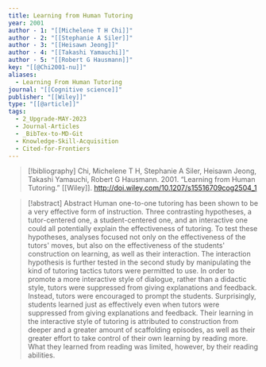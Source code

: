 ```yaml
---
title: Learning from Human Tutoring
year: 2001
author - 1: "[[Michelene T H Chi]]"
author - 2: "[[Stephanie A Siler]]"
author - 3: "[[Heisawn Jeong]]"
author - 4: "[[Takashi Yamauchi]]"
author - 5: "[[Robert G Hausmann]]"
key: "[[@Chi2001-nu]]"
aliases:
  - Learning From Human Tutoring
journal: "[[Cognitive science]]"
publisher: "[[Wiley]]"
type: "[[@article]]"
tags:
  - 2_Upgrade-MAY-2023
  - Journal-Articles
  - _BibTex-to-MD-Git
  - Knowledge-Skill-Acquisition
  - Cited-for-Frontiers
---
```


> [!bibliography]
> Chi, Michelene T H, Stephanie A Siler, Heisawn Jeong, Takashi Yamauchi, Robert G Hausmann. 2001. “Learning from Human Tutoring.” [[Wiley]]. http://doi.wiley.com/10.1207/s15516709cog2504_1

> [!abstract]
> Abstract Human one-to-one tutoring has been shown to be a very effective form of instruction. Three contrasting hypotheses, a tutor-centered one, a student-centered one, and an interactive one could all potentially explain the effectiveness of tutoring. To test these hypotheses, analyses focused not only on the effectiveness of the tutors' moves, but also on the effectiveness of the students' construction on learning, as well as their interaction. The interaction hypothesis is further tested in the second study by manipulating the kind of tutoring tactics tutors were permitted to use. In order to promote a more interactive style of dialogue, rather than a didactic style, tutors were suppressed from giving explanations and feedback. Instead, tutors were encouraged to prompt the students. Surprisingly, students learned just as effectively even when tutors were suppressed from giving explanations and feedback. Their learning in the interactive style of tutoring is attributed to construction from deeper and a greater amount of scaffolding episodes, as well as their greater effort to take control of their own learning by reading more. What they learned from reading was limited, however, by their reading abilities.